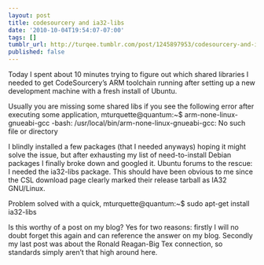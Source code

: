 ```yaml
---
layout: post
title: codesourcery and ia32-libs
date: '2010-10-04T19:54:07-07:00'
tags: []
tumblr_url: http://turqee.tumblr.com/post/1245897953/codesourcery-and-ia32-libs
published: false
---
```

Today I spent about 10 minutes trying to figure out which shared libraries I needed to get CodeSourcery’s ARM toolchain running after setting up a new development machine with a fresh install of Ubuntu.

Usually you are missing some shared libs if you see the following error after executing some application,
mturquette@quantum:~$ arm-none-linux-gnueabi-gcc
-bash: /usr/local/bin/arm-none-linux-gnueabi-gcc: No such file or directory

I blindly installed a few packages (that I needed anyways) hoping it might solve the issue, but after exhausting my list of need-to-install Debian packages I finally broke down and googled it.  Ubuntu forums to the rescue: I needed the ia32-libs package.  This should have been obvious to me since the CSL download page clearly marked their release tarball as IA32 GNU/Linux.

Problem solved with a quick,
mturquette@quantum:~$ sudo apt-get install ia32-libs

Is this worthy of a post on my blog?  Yes for two reasons: firstly I will no doubt forget this again and can reference the answer on my blog.  Secondly my last post was about the Ronald Reagan-Big Tex connection, so standards simply aren’t that high around here.
